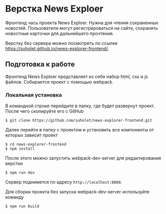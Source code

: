 # Верстка News Exploer
Фронтенд чась проекта News Exploer. Нужна для чтения сохраненных новостей. Пользователи могут регистрироваться на сайте, сохранять новостные карточки для дальнейшего прочтения.

Верстку без сервера можно посмотреть по ссылке https://suholet.github.io/news-explorer-frontend/.

## Подготовка к работе
Фронтенд News Exploer представляет из себя набор html, css и js файлов. Собирается проект с помощью webpack.

### Локальная установка
В командной строке перейдите в папку, где будет развернут проект. После чего скопируйте его с GitHub
```shell
$ git clone https://github.com/suholet/news-explorer-frontend.git
```
Далее перейти в папку с проектом и установить все компоненты от которых зависит проект
```shell
$ cd news-explorer-frontend
$ npm install
```
После этого можно запустить webpack-dev-server для редактирования верстки
```shell
$ npm run dev
```
Сервер поднимется по адресу `http://localhost:8080`. 

Для сборки проекта без запуска webpack-dev-server используйте команду
```shell
$ npm run build
```
